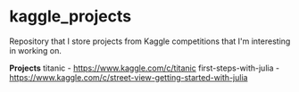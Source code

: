 # kaggle_projects
Repository that I store projects from Kaggle competitions that I'm interesting in working on.


__Projects__
titanic - https://www.kaggle.com/c/titanic
first-steps-with-julia - https://www.kaggle.com/c/street-view-getting-started-with-julia
